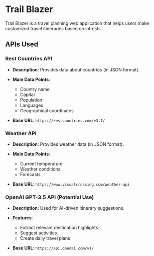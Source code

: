 # Trail Blazer

Trail Blazer is a travel planning web application that helps users make customized travel itineraries based on intrests.

## APIs Used

### Rest Countries API

- **Description**: Provides data about countries (in JSON format).

- **Main Data Points**:
  - Country name
  - Capital
  - Population
  - Languages
  - Geographical coordinates
- **Base URL**: `https://restcountries.com/v3.1/`

### Weather API

- **Description**: Provides weather data (in JSON format).

- **Main Data Points**:
  - Current temperature
  - Weather conditions
  - Forecasts
- **Base URL**: `https://www.visualcrossing.com/weather-api`

### OpenAI GPT-3.5 API (Potential Use)

- **Description**: Used for AI-driven itinerary suggestions.

- **Features**:
  - Extract relevant destination highlights
  - Suggest activities
  - Create daily travel plans
- **Base URL**: `https://api.openai.com/v1/`
